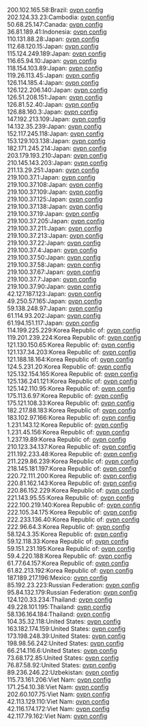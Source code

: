 200.102.165.58:Brazil: [ovpn config](vpn/200_102_165_58.ovpn)  
202.124.33.23:Cambodia: [ovpn config](vpn/202_124_33_23.ovpn)  
50.68.25.147:Canada: [ovpn config](vpn/50_68_25_147.ovpn)  
36.81.189.41:Indonesia: [ovpn config](vpn/36_81_189_41.ovpn)  
110.131.88.28:Japan: [ovpn config](vpn/110_131_88_28.ovpn)  
112.68.120.15:Japan: [ovpn config](vpn/112_68_120_15.ovpn)  
115.124.249.189:Japan: [ovpn config](vpn/115_124_249_189.ovpn)  
116.65.94.10:Japan: [ovpn config](vpn/116_65_94_10.ovpn)  
118.154.103.89:Japan: [ovpn config](vpn/118_154_103_89.ovpn)  
119.26.113.45:Japan: [ovpn config](vpn/119_26_113_45.ovpn)  
126.114.185.4:Japan: [ovpn config](vpn/126_114_185_4.ovpn)  
126.122.206.140:Japan: [ovpn config](vpn/126_122_206_140.ovpn)  
126.51.208.151:Japan: [ovpn config](vpn/126_51_208_151.ovpn)  
126.81.52.40:Japan: [ovpn config](vpn/126_81_52_40.ovpn)  
126.88.160.3:Japan: [ovpn config](vpn/126_88_160_3.ovpn)  
147.192.213.109:Japan: [ovpn config](vpn/147_192_213_109.ovpn)  
14.132.35.239:Japan: [ovpn config](vpn/14_132_35_239.ovpn)  
152.117.245.118:Japan: [ovpn config](vpn/152_117_245_118.ovpn)  
153.129.103.138:Japan: [ovpn config](vpn/153_129_103_138.ovpn)  
182.171.245.214:Japan: [ovpn config](vpn/182_171_245_214.ovpn)  
203.179.193.210:Japan: [ovpn config](vpn/203_179_193_210.ovpn)  
210.145.143.203:Japan: [ovpn config](vpn/210_145_143_203.ovpn)  
211.13.29.251:Japan: [ovpn config](vpn/211_13_29_251.ovpn)  
219.100.37.1:Japan: [ovpn config](vpn/219_100_37_1.ovpn)  
219.100.37.108:Japan: [ovpn config](vpn/219_100_37_108.ovpn)  
219.100.37.109:Japan: [ovpn config](vpn/219_100_37_109.ovpn)  
219.100.37.125:Japan: [ovpn config](vpn/219_100_37_125.ovpn)  
219.100.37.138:Japan: [ovpn config](vpn/219_100_37_138.ovpn)  
219.100.37.19:Japan: [ovpn config](vpn/219_100_37_19.ovpn)  
219.100.37.205:Japan: [ovpn config](vpn/219_100_37_205.ovpn)  
219.100.37.211:Japan: [ovpn config](vpn/219_100_37_211.ovpn)  
219.100.37.213:Japan: [ovpn config](vpn/219_100_37_213.ovpn)  
219.100.37.22:Japan: [ovpn config](vpn/219_100_37_22.ovpn)  
219.100.37.4:Japan: [ovpn config](vpn/219_100_37_4.ovpn)  
219.100.37.50:Japan: [ovpn config](vpn/219_100_37_50.ovpn)  
219.100.37.58:Japan: [ovpn config](vpn/219_100_37_58.ovpn)  
219.100.37.67:Japan: [ovpn config](vpn/219_100_37_67.ovpn)  
219.100.37.7:Japan: [ovpn config](vpn/219_100_37_7.ovpn)  
219.100.37.90:Japan: [ovpn config](vpn/219_100_37_90.ovpn)  
42.127.187.123:Japan: [ovpn config](vpn/42_127_187_123.ovpn)  
49.250.57.165:Japan: [ovpn config](vpn/49_250_57_165.ovpn)  
59.138.248.97:Japan: [ovpn config](vpn/59_138_248_97.ovpn)  
61.114.93.202:Japan: [ovpn config](vpn/61_114_93_202.ovpn)  
61.194.151.117:Japan: [ovpn config](vpn/61_194_151_117.ovpn)  
114.199.225.229:Korea Republic of: [ovpn config](vpn/114_199_225_229.ovpn)  
119.201.239.224:Korea Republic of: [ovpn config](vpn/119_201_239_224.ovpn)  
121.130.150.65:Korea Republic of: [ovpn config](vpn/121_130_150_65.ovpn)  
121.137.34.203:Korea Republic of: [ovpn config](vpn/121_137_34_203.ovpn)  
121.188.18.164:Korea Republic of: [ovpn config](vpn/121_188_18_164.ovpn)  
124.5.231.20:Korea Republic of: [ovpn config](vpn/124_5_231_20.ovpn)  
125.132.154.165:Korea Republic of: [ovpn config](vpn/125_132_154_165.ovpn)  
125.136.241.121:Korea Republic of: [ovpn config](vpn/125_136_241_121.ovpn)  
125.142.110.95:Korea Republic of: [ovpn config](vpn/125_142_110_95.ovpn)  
175.113.6.97:Korea Republic of: [ovpn config](vpn/175_113_6_97.ovpn)  
175.121.108.33:Korea Republic of: [ovpn config](vpn/175_121_108_33.ovpn)  
182.217.88.183:Korea Republic of: [ovpn config](vpn/182_217_88_183.ovpn)  
183.102.97.166:Korea Republic of: [ovpn config](vpn/183_102_97_166.ovpn)  
1.231.143.12:Korea Republic of: [ovpn config](vpn/1_231_143_12.ovpn)  
1.231.45.156:Korea Republic of: [ovpn config](vpn/1_231_45_156.ovpn)  
1.237.19.89:Korea Republic of: [ovpn config](vpn/1_237_19_89.ovpn)  
210.123.34.137:Korea Republic of: [ovpn config](vpn/210_123_34_137.ovpn)  
211.192.233.48:Korea Republic of: [ovpn config](vpn/211_192_233_48.ovpn)  
211.229.86.239:Korea Republic of: [ovpn config](vpn/211_229_86_239.ovpn)  
218.145.181.197:Korea Republic of: [ovpn config](vpn/218_145_181_197.ovpn)  
220.72.111.200:Korea Republic of: [ovpn config](vpn/220_72_111_200.ovpn)  
220.81.162.143:Korea Republic of: [ovpn config](vpn/220_81_162_143.ovpn)  
220.86.152.229:Korea Republic of: [ovpn config](vpn/220_86_152_229.ovpn)  
221.143.95.55:Korea Republic of: [ovpn config](vpn/221_143_95_55.ovpn)  
222.100.219.140:Korea Republic of: [ovpn config](vpn/222_100_219_140.ovpn)  
222.105.34.175:Korea Republic of: [ovpn config](vpn/222_105_34_175.ovpn)  
222.233.136.40:Korea Republic of: [ovpn config](vpn/222_233_136_40.ovpn)  
222.96.64.3:Korea Republic of: [ovpn config](vpn/222_96_64_3.ovpn)  
58.124.3.35:Korea Republic of: [ovpn config](vpn/58_124_3_35.ovpn)  
59.12.118.33:Korea Republic of: [ovpn config](vpn/59_12_118_33.ovpn)  
59.151.231.195:Korea Republic of: [ovpn config](vpn/59_151_231_195.ovpn)  
59.4.220.188:Korea Republic of: [ovpn config](vpn/59_4_220_188.ovpn)  
61.77.64.157:Korea Republic of: [ovpn config](vpn/61_77_64_157.ovpn)  
61.82.213.192:Korea Republic of: [ovpn config](vpn/61_82_213_192.ovpn)  
187.189.217.196:Mexico: [ovpn config](vpn/187_189_217_196.ovpn)  
85.192.23.223:Russian Federation: [ovpn config](vpn/85_192_23_223.ovpn)  
95.84.132.179:Russian Federation: [ovpn config](vpn/95_84_132_179.ovpn)  
124.120.33.234:Thailand: [ovpn config](vpn/124_120_33_234.ovpn)  
49.228.101.195:Thailand: [ovpn config](vpn/49_228_101_195.ovpn)  
58.136.164.184:Thailand: [ovpn config](vpn/58_136_164_184.ovpn)  
104.35.32.118:United States: [ovpn config](vpn/104_35_32_118.ovpn)  
163.182.174.159:United States: [ovpn config](vpn/163_182_174_159.ovpn)  
173.198.248.39:United States: [ovpn config](vpn/173_198_248_39.ovpn)  
198.98.56.242:United States: [ovpn config](vpn/198_98_56_242.ovpn)  
66.214.116.6:United States: [ovpn config](vpn/66_214_116_6.ovpn)  
73.68.172.85:United States: [ovpn config](vpn/73_68_172_85.ovpn)  
76.87.58.92:United States: [ovpn config](vpn/76_87_58_92.ovpn)  
89.236.246.22:Uzbekistan: [ovpn config](vpn/89_236_246_22.ovpn)  
115.73.161.206:Viet Nam: [ovpn config](vpn/115_73_161_206.ovpn)  
171.254.10.38:Viet Nam: [ovpn config](vpn/171_254_10_38.ovpn)  
202.60.107.75:Viet Nam: [ovpn config](vpn/202_60_107_75.ovpn)  
42.113.129.110:Viet Nam: [ovpn config](vpn/42_113_129_110.ovpn)  
42.116.174.172:Viet Nam: [ovpn config](vpn/42_116_174_172.ovpn)  
42.117.79.162:Viet Nam: [ovpn config](vpn/42_117_79_162.ovpn)  
